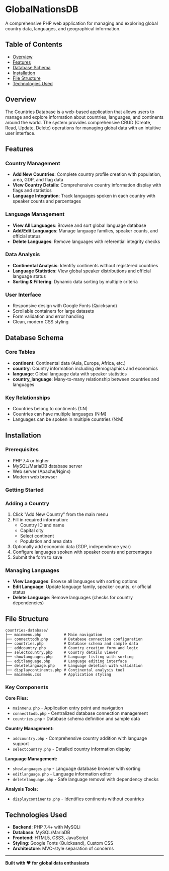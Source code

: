 # GlobalNationsDB
A comprehensive PHP web application for managing and exploring global country data, languages, and geographical information.

## Table of Contents
- [Overview](#overview)
- [Features](#features)
- [Database Schema](#database-schema)
- [Installation](#installation)
- [File Structure](#file-structure)
- [Technologies Used](#technologies-used)

## Overview
The Countries Database is a web-based application that allows users to manage and explore information about countries, languages, and continents around the world. The system provides comprehensive CRUD (Create, Read, Update, Delete) operations for managing global data with an intuitive user interface.

## Features
### Country Management
- **Add New Countries**: Complete country profile creation with population, area, GDP, and flag data
- **View Country Details**: Comprehensive country information display with flags and statistics
- **Language Integration**: Track languages spoken in each country with speaker counts and percentages

### Language Management
- **View All Languages**: Browse and sort global language database
- **Add/Edit Languages**: Manage language families, speaker counts, and official status
- **Delete Languages**: Remove languages with referential integrity checks

### Data Analysis
- **Continental Analysis**: Identify continents without registered countries
- **Language Statistics**: View global speaker distributions and official language status
- **Sorting & Filtering**: Dynamic data sorting by multiple criteria

### User Interface
- Responsive design with Google Fonts (Quicksand)
- Scrollable containers for large datasets
- Form validation and error handling
- Clean, modern CSS styling

## Database Schema
### Core Tables
- **continent**: Continental data (Asia, Europe, Africa, etc.)
- **country**: Country information including demographics and economics
- **language**: Global language data with speaker statistics
- **country_language**: Many-to-many relationship between countries and languages

### Key Relationships
- Countries belong to continents (1:N)
- Countries can have multiple languages (N:M)
- Languages can be spoken in multiple countries (N:M)

## Installation
### Prerequisites
- PHP 7.4 or higher
- MySQL/MariaDB database server
- Web server (Apache/Nginx)
- Modern web browser

### Getting Started

### Adding a Country
1. Click "Add New Country" from the main menu
2. Fill in required information:
   - Country ID and name
   - Capital city
   - Select continent
   - Population and area data
3. Optionally add economic data (GDP, independence year)
4. Configure languages spoken with speaker counts and percentages
5. Submit the form to save

### Managing Languages
- **View Languages**: Browse all languages with sorting options
- **Edit Language**: Update language family, speaker counts, or official status
- **Delete Language**: Remove languages (checks for country dependencies)

## File Structure
```
countries-database/
├── mainmenu.php          # Main navigation
├── connecttodb.php       # Database connection configuration
├── countries.php         # Database schema and sample data
├── addcountry.php        # Country creation form and logic
├── selectcountry.php     # Country details viewer
├── showlanguages.php     # Language listing with sorting
├── editlanguage.php      # Language editing interface
├── deletelanguage.php    # Language deletion with validation
├── displaycontinents.php # Continental analysis tool
└── mainmenu.css          # Application styling
```

### Key Components
**Core Files:**
- `mainmenu.php` - Application entry point and navigation
- `connecttodb.php` - Centralized database connection management
- `countries.php` - Database schema definition and sample data

**Country Management:**
- `addcountry.php` - Comprehensive country addition with language support
- `selectcountry.php` - Detailed country information display

**Language Management:**
- `showlanguages.php` - Language database browser with sorting
- `editlanguage.php` - Language information editor
- `deletelanguage.php` - Safe language removal with dependency checks

**Analysis Tools:**
- `displaycontinents.php` - Identifies continents without countries

## Technologies Used
- **Backend**: PHP 7.4+ with MySQLi
- **Database**: MySQL/MariaDB
- **Frontend**: HTML5, CSS3, JavaScript
- **Styling**: Google Fonts (Quicksand), Custom CSS
- **Architecture**: MVC-style separation of concerns

---

**Built with ❤️ for global data enthusiasts**

